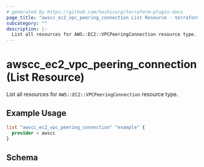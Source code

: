 ```yaml
---
# generated by https://github.com/hashicorp/terraform-plugin-docs
page_title: "awscc_ec2_vpc_peering_connection List Resource - terraform-provider-awscc"
subcategory: ""
description: |-
  List all resources for AWS::EC2::VPCPeeringConnection resource type.
---
```


# awscc_ec2_vpc_peering_connection (List Resource)

List all resources for `AWS::EC2::VPCPeeringConnection` resource type.

## Example Usage

```terraform
list "awscc_ec2_vpc_peering_connection" "example" {
  provider = awscc
}
```

<!-- schema generated by tfplugindocs -->
## Schema
